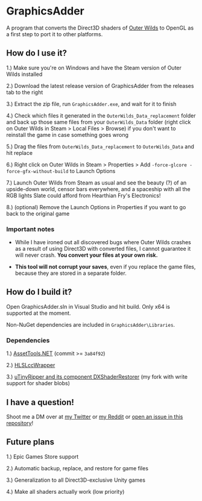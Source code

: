 # GraphicsAdder

A program that converts the Direct3D shaders of [Outer Wilds](https://www.mobiusdigitalgames.com/outer-wilds.html) to OpenGL as a first step to port it to other platforms.

## How do I use it?

1.) Make sure you're on Windows and have the Steam version of Outer Wilds installed

2.) Download the latest release version of GraphicsAdder from the releases tab to the right

3.) Extract the zip file, run `GraphicsAdder.exe`, and wait for it to finish

4.) Check which files it generated in the `OuterWilds_Data_replacement` folder and back up those same files from your `OuterWilds_Data` folder (right click on Outer Wilds in Steam > Local Files > Browse) if you don't want to reinstall the game in case something goes wrong

5.) Drag the files from `OuterWilds_Data_replacement` to `OuterWilds_Data` and hit replace

6.) Right click on Outer Wilds in Steam > Properties > Add `-force-glcore -force-gfx-without-build` to Launch Options

7.) Launch Outer Wilds from Steam as usual and see the beauty (?) of an upside-down world, censor bars everywhere, and a spaceship with all the RGB lights Slate could afford from Hearthian Fry's Electronics!

8.) (optional) Remove the Launch Options in Properties if you want to go back to the original game

### Important notes

- While I have ironed out all discovered bugs where Outer Wilds crashes as a result of using Direct3D with converted files, I cannot guarantee it will never crash. **You convert your files at your own risk.**

- **This tool will not corrupt your saves**, even if you replace the game files, because they are stored in a separate folder.

## How do I build it?

Open GraphicsAdder.sln in Visual Studio and hit build. Only x64 is supported at the moment.

Non-NuGet dependencies are included in `GraphicsAdder\Libraries`.

### Dependencies

1.) [AssetTools.NET](https://github.com/nesrak1/AssetsTools.NET) (commit >= `3a84f92`)

2.) [HLSLccWrapper](https://github.com/spacehamster/HLSLccWrapper)

3.) [uTinyRipper and its component DXShaderRestorer](https://github.com/NoelTautges/UtinyRipper) (my fork with write support for shader blobs)

## I have a question!

Shoot me a DM over at [my Twitter](https://twitter.com/NoelTautges) or [my Reddit](https://www.reddit.com/message/compose/?to=u/NoelTautges) or [open an issue in this repository](https://github.com/NoelTautges/GraphicsAdder/issues/new)!

## Future plans

1.) Epic Games Store support

2.) Automatic backup, replace, and restore for game files

3.) Generalization to all Direct3D-exclusive Unity games

4.) Make all shaders actually work (low priority)